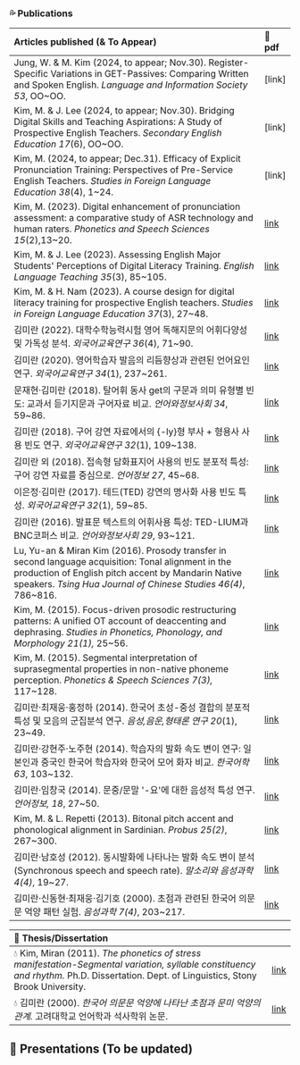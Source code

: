 ### 💦 Publications


|**Articles published (& To Appear)**|📎 pdf|
|:---|:---|
| Jung, W. & M. Kim (2024, to appear; Nov.30). Register-Specific Variations in GET-Passives: Comparing Written and Spoken English. _Language and Information Society 53_, OO~OO. |[link]|
| Kim, M. & J. Lee (2024, to appear; Nov.30). Bridging Digital Skills and Teaching Aspirations: A Study of Prospective English Teachers. _Secondary English Education 17_(6), OO~OO.|[link]|
| Kim, M. (2024, to appear; Dec.31). Efficacy of Explicit Pronunciation Training: Perspectives of Pre-Service English Teachers. _Studies in Foreign Language Education 38_(4), 1~24.|[link]|
| Kim, M. (2023). Digital enhancement of pronunciation assessment: a comparative study of ASR technology and human raters. _Phonetics and Speech Sciences 15_(2),13~20.  | [link](https://www.eksss.org/archive/view_article?pid=pss-15-2-13)|  
| Kim, M. & J. Lee (2023). Assessing English Major Students' Perceptions of Digital Literacy Training. _English Language Teaching 35_(3), 85~105.|[link](https://www.kci.go.kr/kciportal/ci/sereArticleSearch/ciSereArtiView.kci?sereArticleSearchBean.artiId=ART003003632)|
| Kim, M. & H. Nam (2023). A course design for digital literacy training for prospective English teachers. _Studies in Foreign Language Education 37_(3), 27~48.  | [link](https://www.kci.go.kr/kciportal/ci/sereArticleSearch/ciSereArtiView.kci?sereArticleSearchBean.artiId=ART002989805)|  
| 김미란 (2022). 대학수학능력시험 영어 독해지문의 어휘다양성 및 가독성 분석. _외국어교육연구 36_(4), 71~90.  | [link](https://www.kci.go.kr/kciportal/landing/article.kci?arti_id=ART002898744#none)|  
| 김미란 (2020). 영어학습자 발음의 리듬향상과 관련된 언어요인 연구. _외국어교육연구 34_(1), 237~261. |[link](https://www.kci.go.kr/kciportal/landing/article.kci?arti_id=ART002561221)|
| 문재현·김미란 (2018). 탈어휘 동사 get의 구문과 의미 유형별 빈도: 교과서 듣기지문과 구어자료 비교. _언어와정보사회 34_, 59~86.|[link](https://www.kci.go.kr/kciportal/ci/sereArticleSearch/ciSereArtiView.kci?sereArticleSearchBean.artiId=ART002372663)|
|김미란 (2018). 구어 강연 자료에서의 {-ly}형 부사 + 형용사 사용 빈도 연구. _외국어교육연구 32_(1), 109~138.|[link](https://www.kci.go.kr/kciportal/ci/sereArticleSearch/ciSereArtiView.kci?sereArticleSearchBean.artiId=ART002317721)|
|김미란 외 (2018). 접속형 담화표지어 사용의 빈도 분포적 특성:구어 강연 자료를 중심으로. _언어정보 27_, 45~68. |[link](https://www.kci.go.kr/kciportal/ci/sereArticleSearch/ciSereArtiView.kci?sereArticleSearchBean.artiId=ART002394793)|
|이은정·김미란 (2017). 테드(TED) 강연의 명사화 사용 빈도 특성. _외국어교육연구 32_(1), 59~85.|[link](https://www.kci.go.kr/kciportal/ci/sereArticleSearch/ciSereArtiView.kci?sereArticleSearchBean.artiId=ART002198335)|
|김미란 (2016). 발표문 텍스트의 어휘사용 특성: TED-LIUM과 BNC코퍼스 비교. _언어와정보사회 29_, 93~121.|[link](https://www.kci.go.kr/kciportal/ci/sereArticleSearch/ciSereArtiView.kci?sereArticleSearchBean.artiId=ART002169726)|
|Lu, Yu-an  & Miran Kim (2016). Prosody transfer in second language acquisition: Tonal alignment in the production of English pitch accent by Mandarin Native speakers. _Tsing Hua Journal of Chinese Studies 46(4)_, 786~816.|[link](https://thjcs.site.nthu.edu.tw/var/file/452/1452/img/2746/Z-WW579-04.pdf)|
|Kim, M. (2015). Focus-driven prosodic restructuring patterns: A unified OT account of deaccenting and dephrasing. _Studies in Phonetics, Phonology, and Morphology 21(1),_ 25~56.|[link](https://www.kci.go.kr/kciportal/ci/sereArticleSearch/ciSereArtiView.kci?sereArticleSearchBean.artiId=ART001985528)|
|Kim, M. (2015). Segmental interpretation of suprasegmental properties in non-native phoneme perception. _Phonetics & Speech Sciences 7(3),_ 117~128.|[link](https://www.kci.go.kr/kciportal/ci/sereArticleSearch/ciSereArtiView.kci?sereArticleSearchBean.artiId=ART002036419)|
|김미란·최재웅·홍정하 (2014). 한국어 초성-중성 결합의 분포적 특성 및 모음의 군집분석 연구. _음성,음운,형태론 연구 20_(1), 23~49.|[link](https://www.kci.go.kr/kciportal/ci/sereArticleSearch/ciSereArtiView.kci?sereArticleSearchBean.artiId=ART001868835)|
|김미란·강현주·노주현 (2014). 학습자의 발화 속도 변이 연구: 일본인과 중국인 한국어 학습자와 한국어 모어 화자 비교. _한국어학 63_, 103~132.|[link](https://www.kci.go.kr/kciportal/ci/sereArticleSearch/ciSereArtiView.kci?sereArticleSearchBean.artiId=ART001875987)|
|김미란·임창국 (2014). 문중/문말 '-요'에 대한 음성적 특성 연구. _언어정보, 18_, 27~50.|[link](https://www.kci.go.kr/kciportal/ci/sereArticleSearch/ciSereArtiView.kci?sereArticleSearchBean.artiId=ART001859145)|
|Kim, M. & L. Repetti (2013). Bitonal pitch accent and phonological alignment in Sardinian. _Probus 25(2)_, 267~300.|[link](https://www.researchgate.net/publication/287206302_Bitonal_pitch_accent_and_phonological_alignment_in_Sardinian)|
|김미란·남호성 (2012). 동시발화에 나타나는 발화 속도 변이 분석(Synchronous speech and speech rate). _말소리와 음성과학 4(4)_, 19~27.|[link](https://www.kci.go.kr/kciportal/ci/sereArticleSearch/ciSereArtiView.kci?sereArticleSearchBean.artiId=ART001722548)|
|김미란·신동현·최재웅·김기호 (2000). 초점과 관련된 한국어 의문문 억양 패턴 실험. _음성과학 7(4)_, 203~217.|[link](https://koreascience.kr/article/JAKO200015637240334.page)|

|🌱 **Thesis/Dissertation**||
|:--|--|
|💧 Kim, Miran (2011). _The phonetics of stress manifestation-Segmental variation, syllable constituency and rhythm._ Ph.D. Dissertation. Dept. of Linguistics, Stony Brook University. |[link](https://www.stonybrook.edu/commcms/linguistics/_pdf/dissertation/Mi-ran_Kim_2011_dissertation.pdf)|
|💧 김미란 (2000). _한국어 의문문 억양에 나타난 초점과 문미 억양의 관계._ 고려대학교 언어학과 석사학위 논문.|[link](https://academic.naver.com/article.naver?doc_id=9248720)|

## 🌿 Presentations (To be updated)  

